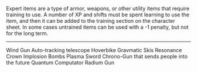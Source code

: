 Expert items are a type of armor, weapons, or other utility items that require training to use. A number of XP and shifts must be spent learning to use the item, and then it can be added to the training section on the character sheet. In some cases untrained items can be used with a -1 penalty, but not for the long term. 

---
Wind Gun
Auto-tracking telescope
Hoverbike
Gravmatic Skis
Resonance Crown
Implosion Bombs
Plasma Sword
Chrono-Gun that sends people into the future
Quantum Computator
Radium Gun